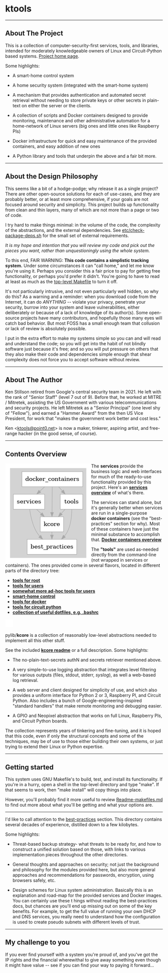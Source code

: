 # ktools

- - -

## About The Project

This is a collection of computer-security-first services, tools, and
libraries, intended for moderately knowledgeable owners of Linux and
Circuit-Python based systems.  [Project home page](https://k3n.cc/0).

Some highlights:

- A smart-home control system

- A home security system (integrated with the smart-home system)

- A mechanism that provides authentication and automated secret retrieval
  without needing to store private keys or other secrets in plain-text on
  either the server or the clients.

- A collection of scripts and Docker containers designed to provide
  monitoring, maintenance and other administrative automation for a
  home-network of Linux servers (big ones and little ones like Raspberry PIs)

- Docker infrastructure for quick and easy maintenance of the provided
  containers, and easy addition of new ones

- A Python library and tools that underpin the above and a fair bit more.

- - -

## About the Design Philosophy

This seems like a bit of a hodge-podge; why release it as a single project?
There are other open-source solutions for each of use-cases, and they are
probably better, or at least more comprehensive, if your goals are not focused
around security and simplicity.  This project builds up functionality from
clean and thin layers, many of which are not more than a page or two of code.

I try hard to make things minimal: in the volume of the code, the complexity
of the abstractions, and the external dependencies.  See
[etc/check-package-deps.sh](etc/check-package-deps.sh) for the small set of
external requirements.

*It is my hope and intention that you will review my code and pick out the
pieces you want, rather than unquestioningly using the whole system.*

To this end, FAIR WARNING: **This code contains a simplistic tracking system.**
Under some circumstances it can "call home," and let me know you're using it.
Perhaps you consider this a fair price to pay for getting free functionality,
or perhaps you'd prefer it didn't.  You're going to have to read at least as
much as the [top-level Makefile](./Makefile) to turn it off.

It's not particularly intrusive, and not even particularly well hidden, so why
do this?  As a warning and a reminder: when you download code from the
Internet, it can do *ANYTHING* -- violate your privacy, penetrate your
security, burrow into your system and leave vulnerabilities, either
deliberately or because of a lack of knowledge of its author(s).  Some
open-source projects have many contributors, and hopefully those many eyes
will catch bad behavior.  But most FOSS has a small enough team that collusion
or lack of review is absolutely possible.

I put in the extra effort to make my systems simple so you can and will read
and understand the code; so you will get into the habit of not blindly
software just because it's free; and so you will put pressure on others that
they also make their code and dependencies simple enough that shear complexity
does not force you to accept software without review.

- - -

## About The Author

Ken Stillson retired from Google's central security team in 2021.  He left
with the rank of "Senior Staff" (level 7 out of 9).  Before that, he worked at
MITRE / Mitretek, assisting the US Government with various telecommunications
and security projects.  He left Mitretek as a "Senior Principal" (one level
shy of "Fellow"), and earned a "Hammer Award" from the then US Vice President,
for work that "makes the government work better and cost less."

Ken <<ktools@point0.net>> is now a maker, tinkerer, aspiring artist, and
free-range hacker (in the good sense, of course).

- - -

## Contents Overview

<img align="left" src="etc/graphviz/overview.png">

The **services** provide the business logic and web interfaces for much of the
ready-to-use functionality provided by this project.  Here's an
**[services overview](services/README-services.md)** of what's there.

The services can stand alone, but it's generally better when services are run
in a single-purpose **docker containers** (see the "best-practices" section
for why).  Most of these containers have just the minimal substance to
accomplish that.  **[Docker containers overview](containers/README-containers.md)**

The **"tools"** are used as-needed directly from the command-line (not wrapped
in services or containers).  The ones provided come in several flavors,
located in different parts of the directory tree:

- **[tools for root](tools-for-root/README-root-tools.md)**
- **[tools for users](pylib/tools/README-user-tools.md)**
- **[somewhat more ad-hoc tools for users](tools-etc/README-tools-etc.md)**
- **[smart-home control](pylib/home_control/README-home-control.md)**
- **[tools for docker](container-infrastructure/README-docker-tools.md)**
- **[tools for circuit python](pylib/circuitpy_sim/README-circuitpy.md)**
- **[collection of useful dotfiles, e.g. .bashrc](dotfiles/README-dotfiles.md)**

<!-- slimy way to force a break to beyond the image: -->
<img src="etc/1x1.png" height=25>


pylib/**kcore** is a collection of reasonably low-level abstractions needed to
implement all this other stuff.

See the included **[kcore readme](pylib/kcore/README-kcore.md)**
or a full description.  Some highlights:

- The no-plain-text-secrets authN and secrets retriever mentioned above.

- A very simple-to-use logging abstraction that integrates level filtering for
  various outputs (files, stdout, stderr, *syslog*), as well a web-based log
  retrieval.

- A web server and client designed for simplicity of use, and which also
  provides a uniform interface for Python 2 or 3, Raspberry PI, and Circuit
  Python.  Also includes a bunch of Google-engineering-inspired "standard
  handlers" that make remote monitoring and debugging easier.

- A GPIO and Neopixel abstraction that works on full Linux, Raspberry PIs,
  and Circuit Python boards.

The collection represents years of tinkering and fine-tuning, and it is hoped
that this code, even if only the structural concepts and some of the
techniques, may be of use to those either building their own systems, or just
trying to extend their Linux or Python expertise.

- - -

## Getting started

This system uses GNU Makefile's to build, test, and install its functionality.
If you're in a hurry, open a shell in the top-level directory and type "make".
If that seems to work, then "make install" will copy things into place.

However, you'll probably find it more useful to review
[Readme-makefiles.md](Readme-makefiles.md) to find out more about what you'll
be getting and what your options are.

- - -

I'd like to call attention to the
[best-practices](best-practices/README-best-practices.md) section.  This
directory contains several decades of experience, distilled down to a few
kilobytes.

Some highlights:

- Threat-based backup strategy- what threats to be ready for, and how to
  construct a unified solution based on those, with links to various
  implementation pieces throughout the other directories.

- General thoughts and approaches on security; not just the background and
  philosophy for the modules provided here, but also more general approaches
  and recommendations for passwords, encryption, using browsers safely, etc.

- Design schemes for Linux system administration.  Basically this is an
  explanation and road-map for the provided services and Docker images.  You
  can certainly use these t hings without reading the best-practices docs, but
  chances are you'll end up missing out on some of the key benefits.  For
  example, to get the full value of running your own DHCP and DNS services,
  you really need to understand how the configuration is used to create pseudo
  subnets with different levels of trust.

- - -

## My challenge to you

If you ever find yourself with a system you're proud of, and you've got the IP
rights and the financial wherewithal to give away something even though it
might have value -- see if you can find your way to paying it forward...

